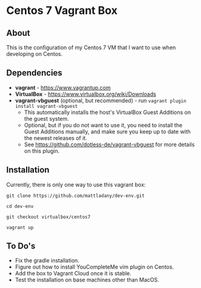 # Centos 7 Vagrant Box

## About
This is the configuration of my Centos 7 VM that I want to use when developing on Centos.

## Dependencies
* __vagrant__ - https://www.vagrantup.com
* __VirtualBox__ - https://www.virtualbox.org/wiki/Downloads
* __vagrant-vbguest__ (optional, but recommended) - run ```vagrant plugin install vagrant-vbguest```
    * This automatically installs the host's VirtualBox Guest Additions on the guest system.
    * Optional, but if you do not want to use it, you need to install the Guest Additions manually, and make sure you keep up to date with the newest releases of it.
    * See https://github.com/dotless-de/vagrant-vbguest for more details on this plugin.

## Installation
Currently, there is only one way to use this vagrant box:

```git clone https://github.com/mattladany/dev-env.git```

```cd dev-env```

```git checkout virtualbox/centos7```

```vagrant up```

## To Do's
* Fix the gradle installation.
* Figure out how to install YouCompleteMe vim plugin on Centos.
* Add the box to Vagrant Cloud once it is stable.
* Test the installation on base machines other than MacOS.
